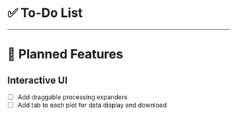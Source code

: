 # ✅ To-Do List


---

# 🧩 Planned Features

## Interactive UI  
* [ ] Add draggable processing expanders
* [ ] Add tab to each plot for data display and download  
